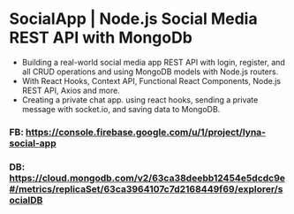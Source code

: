 # SocialApp | Node.js Social Media REST API with MongoDb

- Building a real-world social media app REST API with login, register, and all CRUD operations and using MongoDB models with Node.js routers.
- With React Hooks, Context API, Functional React Components, Node.js REST API, Axios and more.
- Creating a private chat app. using react hooks, sending a private message with socket.io, and saving data to MongoDB.

### FB: https://console.firebase.google.com/u/1/project/lyna-social-app
### DB: https://cloud.mongodb.com/v2/63ca38deebb12454e5dcdc9e#/metrics/replicaSet/63ca3964107c7d2168449f69/explorer/socialDB
